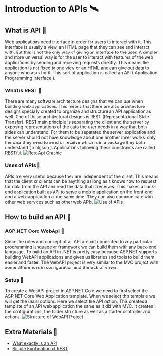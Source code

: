 # Introduction to APIs 🛰
## What is API 🔸
Web applications need interface in order for users to interact with it. This interface is usually a view, an HTML page that they can see and interact with. But this is not the only way of giving an interface to the user. A simpler and more universal way is for the user to interact with features of the web applications by sending and receiving requests directly. This means the application is not fixed to one view or an HTML and can give out data to anyone who asks for it. This sort of application is called an API ( Application Programming Interface ). 
### What is REST 🔽
There are many software architecture designs that we can use when building web applications. This means that there are also architecture designs specially created to organize and structure an API application as well. One of those architectural designs is REST (Representational State Transfer). REST main principle is separating the client and the server by exposing representations of the data the user needs in a way that both sides can understand. For them to be separated the server application and the server should not have knowledge about one another inner works, only the data they need to send or receive which is in a package they both understand ( xml/json ). Applications following these constraints are called RESTful.
![Rest Api Graphic](https://github.com/sedc-codecademy/sedc7-10-aspnetwebapi/blob/master/g5/Class%201/img/02_Api.PNG?raw=true)
### Uses of APIs 🔽
APIs are very useful because they are independent of the client. This means that the client or clients can be anything as long as it knows how to request for data from the API and read the data that it receives. This makes a back-end application built as API to serve a mobile application on the front-end and a web-application at the same time. They can also communicate with other web services such as other web APIs. 
![Use of APIs](https://github.com/sedc-codecademy/sedc7-10-aspnetwebapi/blob/master/g5/Class%201/img/01_Api.jpg?raw=true)
## How to build an API 🔸
### ASP.NET Core WebApi 🔽
Since the rules and concept of an API are not connected to any particular programming language or framework we can build them with any back-end language. To build an API in .NET is pretty easy because ASP.NET supports building WebAPI applications and gives us libraries and tools to build them easier and faster. The WebAPI project is very similar to the MVC project with some differences in configuration and the lack of views. 
### Setup 🔽
To create a WebAPI project in ASP.NET Core we need to first select the ASP.NET Core Web Application template. When we select this template we will get the usual options. Here we select the API option. This creates a template of an API web application the same as it did with MVC. It creates the configurations, the folder structure as well as a starter controller and actions.
![Structure of WebAPI Project](https://github.com/sedc-codecademy/sedc7-10-aspnetwebapi/blob/master/g5/Class%201/img/03_Api.PNG?raw=true)
## Extra Materials 📘
* [What exactly is an API](https://medium.com/@perrysetgo/what-exactly-is-an-api-69f36968a41f)
* [Simple Explanation of REST](https://medium.com/extend/what-is-rest-a-simple-explanation-for-beginners-part-1-introduction-b4a072f8740f)
